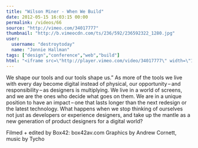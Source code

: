 ```yaml
---
title: "Wilson Miner - When We Build"
date: 2012-05-15 16:03:15 00:00
permalink: /videos/66
source: "http://vimeo.com/34017777"
thumbnail: "http://b.vimeocdn.com/ts/236/592/236592322_1280.jpg"
user:
  username: "destroytoday"
  name: "Jonnie Hallman"
tags: ["design","conference","web","build"]
html: "<iframe src=\"http://player.vimeo.com/video/34017777\" width=\"1280\" height=\"720\" frameborder=\"0\" webkitallowfullscreen mozallowfullscreen allowfullscreen></iframe>"
---
```


We shape our tools and our tools shape us.” As more of the tools we live with every day become digital instead of physical, our opportunity – and responsibility – as designers is multiplying. We live in a world of screens, and we are the ones who decide what goes on them. We are in a unique position to have an impact – one that lasts longer than the next redesign or the latest technology. What happens when we stop thinking of ourselves not just as developers or experience designers, and take up the mantle as a new generation of product designers for a digital world?

Filmed + edited by Box42: box42av.com
Graphics by Andrew Cornett, music by Tycho